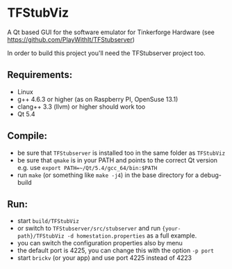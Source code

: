 TFStubViz
=========

A Qt based GUI for the software emulator for Tinkerforge Hardware
(see https://github.com/PlayWithIt/TFStubserver)

In order to build this project you'll need the TFStubserver project too.

Requirements:
-------------
* Linux
* g++ 4.6.3 or higher (as on Raspberry PI, OpenSuse 13.1)
* clang++ 3.3 (llvm) or higher should work too
* Qt 5.4

Compile:
--------
* be sure that ``TFStubserver`` is installed too in the same folder as ``TFStubViz``
* be sure that ``qmake`` is in your PATH and points to the correct Qt version
  e.g. use ``export PATH=~/Qt/5.4/gcc_64/bin:$PATH``
* run ``make`` (or something like ``make -j4``) in the base directory for a debug-build

Run:
--------
* start ``build/TFStubViz``
* or switch to ``TFStubserver/src/stubserver`` and run ``{your-path}/TFStubViz
-d homestation.properties`` as a full example.
* you can switch the configuration properties also by menu
* the default port is 4225, you can change this with the option ``-p port``
* start ``brickv`` (or your app) and use port 4225 instead of 4223
